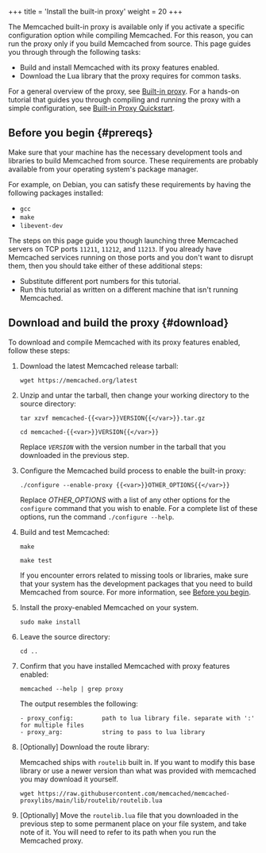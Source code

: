 +++
title = 'Install the built-in proxy'
weight = 20
+++

The Memcached built-in proxy is available only if you activate a specific configuration option while compiling Memcached. For this reason, you can run the proxy only if you build Memcached from source. This page guides you through through the following tasks:

* Build and install Memcached with its proxy features enabled.
* Download the Lua library that the proxy requires for common tasks.

For a general overview of the proxy, see [Built-in proxy]({{<proxy_base_path>}}). For a hands-on tutorial that guides you through compiling and running the proxy with a simple configuration, see [Built-in Proxy Quickstart]({{<proxy_base_path>}}quickstart).

## Before you begin {#prereqs}

Make sure that your machine has the necessary development tools and libraries
to build Memcached from source. These requirements are probably available from your operating system's package manager.

For example, on Debian, you can satisfy these requirements by having the following packages installed:

* `gcc`
* `make`
* `libevent-dev`

The steps on this page guide you though launching three Memcached servers on TCP ports `11211`, `11212`, and `11213`. If you already have Memcached services running on those ports and you don't want to disrupt them, then you should take either of these additional steps:

* Substitute different port numbers for this tutorial.
* Run this tutorial as written on a different machine that isn't running Memcached.

## Download and build the proxy {#download}

To download and compile Memcached with its proxy features enabled, follow these steps:

1. Download the latest Memcached release tarball:

    ```console
    wget https://memcached.org/latest
    ```

1. Unzip and untar the tarball, then change your working directory to the source directory:

    ```console
    tar xzvf memcached-{{<var>}}VERSION{{</var>}}.tar.gz

    cd memcached-{{<var>}}VERSION{{</var>}}
    ```
    
    Replace <var>`VERSION`</var> with the version number in the tarball that you downloaded in the previous step.
    
1. Configure the Memcached build process to enable the built-in proxy:

    ```console
    ./configure --enable-proxy {{<var>}}OTHER_OPTIONS{{</var>}}
    ```
    
    Replace <var>OTHER_OPTIONS</var> with a list of any other options for the `configure` command that you wish to enable. For a complete list of these options, run the command `./configure --help`.

1. Build and test Memcached:

    ```console
    make
    
    make test
    ```
    
    If you encounter errors related to missing tools or libraries, make sure that your system has the development packages that you need to build Memcached from source. For more information, see [Before you begin](#prereqs).
    
1. Install the proxy-enabled Memcached on your system.

    ```console
    sudo make install
    ```
    
1. Leave the source directory:

    ```console
    cd ..
    ```
   
1. Confirm that you have installed Memcached with proxy features enabled:

    ```console
    memcached --help | grep proxy
    ```
    
    The output resembles the following:
    
    ```
    - proxy_config:        path to lua library file. separate with ':' for multiple files
    - proxy_arg:           string to pass to lua library
    ```
    
1. [Optionally] Download the route library:

    Memcached ships with `routelib` built in. If you want to modify this base
library or use a newer version than what was provided with memcached you may download it yourself.

    ```console
    wget https://raw.githubusercontent.com/memcached/memcached-proxylibs/main/lib/routelib/routelib.lua
    ```

1. [Optionally] Move the `routelib.lua` file that you downloaded in the previous step to some permanent place on your file system, and take note of it. You will need to refer to its path when you run the Memcached proxy.
